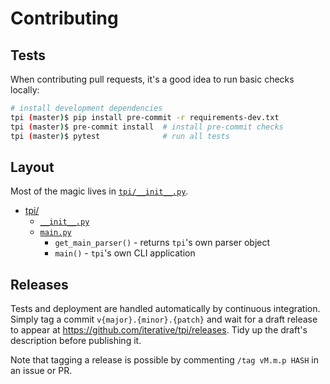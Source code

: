 # Contributing

## Tests

When contributing pull requests, it's a good idea to run basic checks locally:

```bash
# install development dependencies
tpi (master)$ pip install pre-commit -r requirements-dev.txt
tpi (master)$ pre-commit install  # install pre-commit checks
tpi (master)$ pytest              # run all tests
```

## Layout

Most of the magic lives in [`tpi/__init__.py`](./tpi/__init__.py).

- [tpi/](./tpi/)
  - [`__init__.py`](./tpi/__init__.py)
  - [`main.py`](./tpi/main.py)
    - `get_main_parser()` - returns `tpi`'s own parser object
    - `main()` - `tpi`'s own CLI application

## Releases

Tests and deployment are handled automatically by continuous integration. Simply
tag a commit `v{major}.{minor}.{patch}` and wait for a draft release to appear
at <https://github.com/iterative/tpi/releases>. Tidy up the draft's
description before publishing it.

Note that tagging a release is possible by commenting `/tag vM.m.p HASH` in an
issue or PR.

